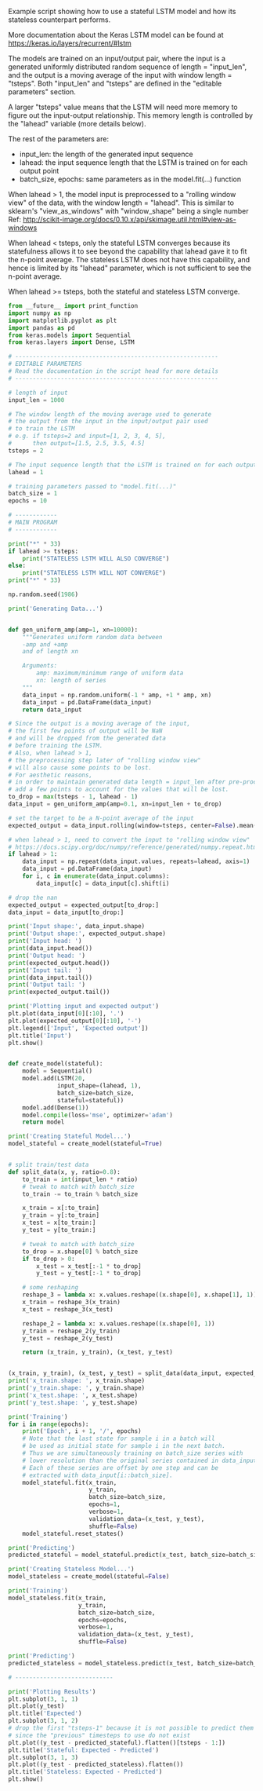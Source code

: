 Example script showing how to use a stateful LSTM model
and how its stateless counterpart performs.

More documentation about the Keras LSTM model can be found at
https://keras.io/layers/recurrent/#lstm

The models are trained on an input/output pair, where
the input is a generated uniformly distributed
random sequence of length = "input_len",
and the output is a moving average of the input with window length = "tsteps".
Both "input_len" and "tsteps" are defined in the "editable parameters" section.

A larger "tsteps" value means that the LSTM will need more memory
to figure out the input-output relationship.
This memory length is controlled by the "lahead" variable (more details below).

The rest of the parameters are:
- input_len: the length of the generated input sequence
- lahead: the input sequence length that the LSTM
  is trained on for each output point
- batch_size, epochs: same parameters as in the model.fit(...) function

When lahead > 1, the model input is preprocessed to a "rolling window view"
of the data, with the window length = "lahead".
This is similar to sklearn's "view_as_windows"
with "window_shape" being a single number
Ref: http://scikit-image.org/docs/0.10.x/api/skimage.util.html#view-as-windows

When lahead < tsteps, only the stateful LSTM converges because its
statefulness allows it to see beyond the capability that lahead
gave it to fit the n-point average. The stateless LSTM does not have
this capability, and hence is limited by its "lahead" parameter,
which is not sufficient to see the n-point average.

When lahead >= tsteps, both the stateful and stateless LSTM converge.


```python
from __future__ import print_function
import numpy as np
import matplotlib.pyplot as plt
import pandas as pd
from keras.models import Sequential
from keras.layers import Dense, LSTM

# ----------------------------------------------------------
# EDITABLE PARAMETERS
# Read the documentation in the script head for more details
# ----------------------------------------------------------

# length of input
input_len = 1000

# The window length of the moving average used to generate
# the output from the input in the input/output pair used
# to train the LSTM
# e.g. if tsteps=2 and input=[1, 2, 3, 4, 5],
#      then output=[1.5, 2.5, 3.5, 4.5]
tsteps = 2

# The input sequence length that the LSTM is trained on for each output point
lahead = 1

# training parameters passed to "model.fit(...)"
batch_size = 1
epochs = 10

# ------------
# MAIN PROGRAM
# ------------

print("*" * 33)
if lahead >= tsteps:
    print("STATELESS LSTM WILL ALSO CONVERGE")
else:
    print("STATELESS LSTM WILL NOT CONVERGE")
print("*" * 33)

np.random.seed(1986)

print('Generating Data...')


def gen_uniform_amp(amp=1, xn=10000):
    """Generates uniform random data between
    -amp and +amp
    and of length xn

    Arguments:
        amp: maximum/minimum range of uniform data
        xn: length of series
    """
    data_input = np.random.uniform(-1 * amp, +1 * amp, xn)
    data_input = pd.DataFrame(data_input)
    return data_input

# Since the output is a moving average of the input,
# the first few points of output will be NaN
# and will be dropped from the generated data
# before training the LSTM.
# Also, when lahead > 1,
# the preprocessing step later of "rolling window view"
# will also cause some points to be lost.
# For aesthetic reasons,
# in order to maintain generated data length = input_len after pre-processing,
# add a few points to account for the values that will be lost.
to_drop = max(tsteps - 1, lahead - 1)
data_input = gen_uniform_amp(amp=0.1, xn=input_len + to_drop)

# set the target to be a N-point average of the input
expected_output = data_input.rolling(window=tsteps, center=False).mean()

# when lahead > 1, need to convert the input to "rolling window view"
# https://docs.scipy.org/doc/numpy/reference/generated/numpy.repeat.html
if lahead > 1:
    data_input = np.repeat(data_input.values, repeats=lahead, axis=1)
    data_input = pd.DataFrame(data_input)
    for i, c in enumerate(data_input.columns):
        data_input[c] = data_input[c].shift(i)

# drop the nan
expected_output = expected_output[to_drop:]
data_input = data_input[to_drop:]

print('Input shape:', data_input.shape)
print('Output shape:', expected_output.shape)
print('Input head: ')
print(data_input.head())
print('Output head: ')
print(expected_output.head())
print('Input tail: ')
print(data_input.tail())
print('Output tail: ')
print(expected_output.tail())

print('Plotting input and expected output')
plt.plot(data_input[0][:10], '.')
plt.plot(expected_output[0][:10], '-')
plt.legend(['Input', 'Expected output'])
plt.title('Input')
plt.show()


def create_model(stateful):
    model = Sequential()
    model.add(LSTM(20,
              input_shape=(lahead, 1),
              batch_size=batch_size,
              stateful=stateful))
    model.add(Dense(1))
    model.compile(loss='mse', optimizer='adam')
    return model

print('Creating Stateful Model...')
model_stateful = create_model(stateful=True)


# split train/test data
def split_data(x, y, ratio=0.8):
    to_train = int(input_len * ratio)
    # tweak to match with batch_size
    to_train -= to_train % batch_size

    x_train = x[:to_train]
    y_train = y[:to_train]
    x_test = x[to_train:]
    y_test = y[to_train:]

    # tweak to match with batch_size
    to_drop = x.shape[0] % batch_size
    if to_drop > 0:
        x_test = x_test[:-1 * to_drop]
        y_test = y_test[:-1 * to_drop]

    # some reshaping
    reshape_3 = lambda x: x.values.reshape((x.shape[0], x.shape[1], 1))
    x_train = reshape_3(x_train)
    x_test = reshape_3(x_test)

    reshape_2 = lambda x: x.values.reshape((x.shape[0], 1))
    y_train = reshape_2(y_train)
    y_test = reshape_2(y_test)

    return (x_train, y_train), (x_test, y_test)


(x_train, y_train), (x_test, y_test) = split_data(data_input, expected_output)
print('x_train.shape: ', x_train.shape)
print('y_train.shape: ', y_train.shape)
print('x_test.shape: ', x_test.shape)
print('y_test.shape: ', y_test.shape)

print('Training')
for i in range(epochs):
    print('Epoch', i + 1, '/', epochs)
    # Note that the last state for sample i in a batch will
    # be used as initial state for sample i in the next batch.
    # Thus we are simultaneously training on batch_size series with
    # lower resolution than the original series contained in data_input.
    # Each of these series are offset by one step and can be
    # extracted with data_input[i::batch_size].
    model_stateful.fit(x_train,
                       y_train,
                       batch_size=batch_size,
                       epochs=1,
                       verbose=1,
                       validation_data=(x_test, y_test),
                       shuffle=False)
    model_stateful.reset_states()

print('Predicting')
predicted_stateful = model_stateful.predict(x_test, batch_size=batch_size)

print('Creating Stateless Model...')
model_stateless = create_model(stateful=False)

print('Training')
model_stateless.fit(x_train,
                    y_train,
                    batch_size=batch_size,
                    epochs=epochs,
                    verbose=1,
                    validation_data=(x_test, y_test),
                    shuffle=False)

print('Predicting')
predicted_stateless = model_stateless.predict(x_test, batch_size=batch_size)

# ----------------------------

print('Plotting Results')
plt.subplot(3, 1, 1)
plt.plot(y_test)
plt.title('Expected')
plt.subplot(3, 1, 2)
# drop the first "tsteps-1" because it is not possible to predict them
# since the "previous" timesteps to use do not exist
plt.plot((y_test - predicted_stateful).flatten()[tsteps - 1:])
plt.title('Stateful: Expected - Predicted')
plt.subplot(3, 1, 3)
plt.plot((y_test - predicted_stateless).flatten())
plt.title('Stateless: Expected - Predicted')
plt.show()
```